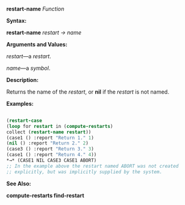 **restart-name** *Function* 



**Syntax:** 



**restart-name** *restart → name* 







 



 



**Arguments and Values:** 



*restart*—a *restart*. 



*name*—a *symbol*. 



**Description:** 



Returns the name of the *restart*, or **nil** if the *restart* is not named. 



**Examples:**
```lisp
 
(restart-case 
(loop for restart in (compute-restarts) 
collect (restart-name restart)) 
(case1 () :report "Return 1." 1) 
(nil () :report "Return 2." 2) 
(case3 () :report "Return 3." 3) 
(case1 () :report "Return 4." 4)) 
*→* (CASE1 NIL CASE3 CASE1 ABORT) 
;; In the example above the restart named ABORT was not created 
;; explicitly, but was implicitly supplied by the system. 

```
**See Also:** 



**compute-restarts find-restart** 



